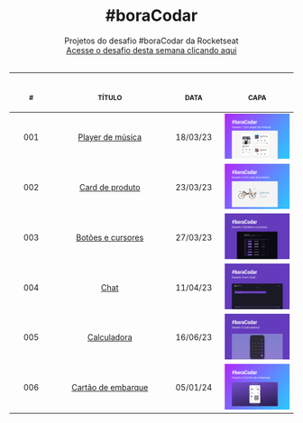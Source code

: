 <h1 align="center">
    #boraCodar
</h1>

<p align="center">
    Projetos do desafio #boraCodar da Rocketseat 
    <br>
    <a href="https://boracodar.dev">Acesse o desafio desta semana clicando aqui</a>
    <br>
    <br>
</p>

<table align="center">
    <thead>
        <tr>
            <th align="center">
                <img width="100" height="1"> 
                <p>
                    <small>#</small>
                </p>
            </th>
            <th align="center">
                <img width="300" height="1"> 
                <p> 
                    <small>
                        TÍTULO
                    </small>
                </p>
            </th>
            <th align="center">
                <img width="100" height="1">
                <p> 
                    <small>
                    DATA
                    </small>
                </p>
            </th>
            <th align="center">
                <img width="200" height="1">
                <p> 
                    <small>
                    CAPA
                    </small>
                </p>
            </th>
        </tr>
    </thead>
    <tbody>
        <tr>
            <td align="center">001</td>
            <td align="center">
                <a href="./001">Player de música</a>
            </td>
            <td align="center">18/03/23</td>
            <td align="center">
                <a href="./001">
                    <img width="200" src="./001/.github/musicPlayer.png" />
                </a>
            </td>
        </tr>
        <tr>
            <td align="center">002</td>
            <td align="center">
                <a href="./002">Card de produto</a>
            </td>
            <td align="center">23/03/23</td>
            <td align="center">
                <a href="./002">
                    <img width="200" src="./002/.github/productCard.png" />
                </a>
            </td>
        </tr>
        <tr>
            <td align="center">003</td>
            <td align="center">
                <a href="./003">Botões e cursores</a>
            </td>
            <td align="center">27/03/23</td>
            <td align="center">
                <a href="./003">
                    <img width="200" src="./003/.github/ButtonsCursors.png" />
                </a>
            </td>
        </tr>
        <tr>
            <td align="center">004</td>
            <td align="center">
                <a href="./004">Chat</a>
            </td>
            <td align="center">11/04/23</td>
            <td align="center">
                <a href="./004">
                    <img width="200" src="./004/.github/chat.png" />
                </a>
            </td>
        </tr>
        <tr>
            <td align="center">005</td>
            <td align="center">
                <a href="./005">Calculadora</a>
            </td>
            <td align="center">16/06/23</td>
            <td align="center">
                <a href="./005">
                    <img width="200" src="./005/.github/calculadora.png" />
                </a>
            </td>
        </tr>
        <tr>
            <td align="center">006</td>
            <td align="center">
                <a href="./006">Cartão de embarque</a>
            </td>
            <td align="center">05/01/24</td>
            <td align="center">
                <a href="./006">
                    <img width="200" src="./006/.github/preview.png" />
                </a>
            </td>
        </tr>
    </tbody>
</table>
